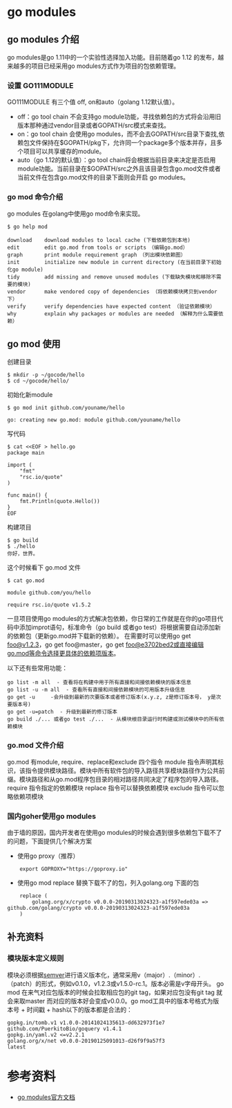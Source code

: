 # go modules

## go modules 介绍

go modules是go 1.11中的一个实验性选择加入功能。目前随着go 1.12 的发布，越来越多的项目已经采用go modules方式作为项目的包依赖管理。

### 设置 GO111MODULE

GO111MODULE 有三个值 off, on和auto（golang 1.12默认值）。

- off：go tool chain 不会支持go module功能，寻找依赖包的方式将会沿用旧版本那种通过vendor目录或者GOPATH/src模式来查找。
- on：go tool chain 会使用go modules，而不会去GOPATH/src目录下查找,依赖包文件保持在$GOPATH/pkg下，允许同一个package多个版本并存，且多个项目可以共享缓存的module。
- auto（go 1.12的默认值）：go tool chain将会根据当前目录来决定是否启用module功能。当前目录在$GOPATH/src之外且该目录包含go.mod文件或者当前文件在包含go.mod文件的目录下面则会开启 go modules。


### go mod 命令介绍

go modules 在golang中使用go mod命令来实现。

```
$ go help mod 

download    download modules to local cache (下载依赖包到本地)
edit        edit go.mod from tools or scripts　（编辑go.mod）
graph       print module requirement graph　（列出模块依赖图）
init        initialize new module in current directory (在当前目录下初始化go module)
tidy        add missing and remove unused modules (下载缺失模块和移除不需要的模块)
vendor      make vendored copy of dependencies （将依赖模块拷贝到vendor下）
verify      verify dependencies have expected content （验证依赖模块）
why         explain why packages or modules are needed （解释为什么需要依赖）
```

## go mod 使用

创建目录
```
$ mkdir -p ~/gocode/hello
$ cd ~/gocode/hello/
````

初始化新module
```
$ go mod init github.com/youname/hello

go: creating new go.mod: module github.com/youname/hello
```
写代码

```
$ cat <<EOF > hello.go
package main

import (
    "fmt"
    "rsc.io/quote"
)

func main() {
    fmt.Println(quote.Hello())
}
EOF
````
构建项目

```
$ go build
$ ./hello
你好，世界。
```

这个时候看下 go.mod 文件 

```
$ cat go.mod

module github.com/you/hello

require rsc.io/quote v1.5.2
```

一旦项目使用go modules的方式解决包依赖，你日常的工作就是在你的go项目代码中添加improt语句，标准命令（go build 或者go test）将根据需要自动添加新的依赖包（更新go.mod并下载新的依赖）。
在需要时可以使用go get foo@v1.2.3，go get foo@master，go get foo@e3702bed2或直接编辑go.mod等命令选择更具体的依赖项版本。


以下还有些常用功能：
```
go list -m all  - 查看将在构建中用于所有直接和间接依赖模块的版本信息
go list -u -m all  - 查看所有直接和间接依赖模块的可用版本升级信息
go get -u     -会升级到最新的次要版本或者修订版本(x.y.z, z是修订版本号， y是次要版本号)
go get -u=patch  - 升级到最新的修订版本
go build ./... 或者go test ./...  - 从模块根目录运行时构建或测试模块中的所有依赖模块
```


### go.mod 文件介绍

go.mod 有module, require、replace和exclude 四个指令
module  指令声明其标识，该指令提供模块路径。模块中所有软件包的导入路径共享模块路径作为公共前缀。模块路径和从go.mod程序包目录的相对路径共同决定了程序包的导入路径。
require 指令指定的依赖模块
replace 指令可以替换依赖模块
exclude 指令可以忽略依赖项模块


### 国内goher使用go modules

由于墙的原因，国内开发者在使用go modules的时候会遇到很多依赖包下载不了的问题，下面提供几个解决方案

- 使用go proxy（推荐） 
```
    export GOPROXY="https://goproxy.io"
```
- 使用go mod replace 替换下载不了的包，列入golang.org 下面的包

```
    replace (
        golang.org/x/crypto v0.0.0-20190313024323-a1f597ede03a => github.com/golang/crypto v0.0.0-20190313024323-a1f597ede03a
    )
```



## 补充资料

### 模块版本定义规则

模块必须根据[semver](https://semver.org/)进行语义版本化，通常采用v（major）.（minor）.（patch）的形式，例如v0.1.0，v1.2.3或v1.5.0-rc.1。版本必需是v字母开头。 go mod 在来气对应包版本的时候会拉取相应包的git tag，如果对应包没有git tag 就会来取master 而对应的版本好会变成v0.0.0。go mod工具中的版本号格式为版本号 + 时间戳 + hash以下的版本都是合法的：

```
gopkg.in/tomb.v1 v1.0.0-20141024135613-dd632973f1e7
github.com/PuerkitoBio/goquery v1.4.1
gopkg.in/yaml.v2 <=v2.2.1
golang.org/x/net v0.0.0-20190125091013-d26f9f9a57f3
latest
```

#   参考资料

- [go modules官方文档](https://github.com/golang/go/wiki/Modules#quick-start)